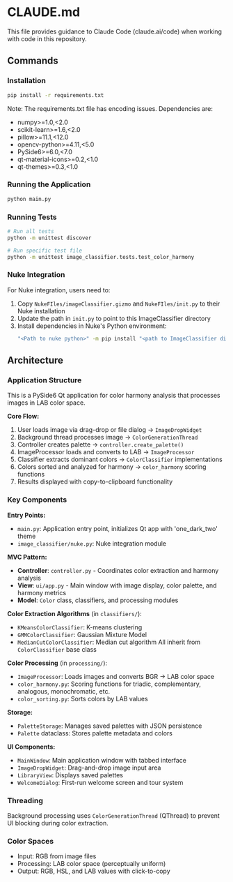 # CLAUDE.md

This file provides guidance to Claude Code (claude.ai/code) when working with code in this repository.

## Commands

### Installation
```bash
pip install -r requirements.txt
```
Note: The requirements.txt file has encoding issues. Dependencies are:
- numpy>=1.0,<2.0
- scikit-learn>=1.6,<2.0
- pillow>=11.1,<12.0
- opencv-python>=4.11,<5.0
- PySide6>=6.0,<7.0
- qt-material-icons>=0.2,<1.0
- qt-themes>=0.3,<1.0

### Running the Application
```bash
python main.py
```

### Running Tests
```bash
# Run all tests
python -m unittest discover

# Run specific test file
python -m unittest image_classifier.tests.test_color_harmony
```

### Nuke Integration
For Nuke integration, users need to:
1. Copy `NukeFIles/imageClassifier.gizmo` and `NukeFIles/init.py` to their Nuke installation
2. Update the path in `init.py` to point to this ImageClassifier directory
3. Install dependencies in Nuke's Python environment:
   ```bash
   "<Path to nuke python>" -m pip install "<path to ImageClassifier dir>"
   ```

## Architecture

### Application Structure
This is a PySide6 Qt application for color harmony analysis that processes images in LAB color space.

**Core Flow:**
1. User loads image via drag-drop or file dialog → `ImageDropWidget`
2. Background thread processes image → `ColorGenerationThread`
3. Controller creates palette → `controller.create_palette()`
4. ImageProcessor loads and converts to LAB → `ImageProcessor`
5. Classifier extracts dominant colors → `ColorClassifier` implementations
6. Colors sorted and analyzed for harmony → `color_harmony` scoring functions
7. Results displayed with copy-to-clipboard functionality

### Key Components

**Entry Points:**
- `main.py`: Application entry point, initializes Qt app with 'one_dark_two' theme
- `image_classifier/nuke.py`: Nuke integration module

**MVC Pattern:**
- **Controller**: `controller.py` - Coordinates color extraction and harmony analysis
- **View**: `ui/app.py` - Main window with image display, color palette, and harmony metrics
- **Model**: `Color` class, classifiers, and processing modules

**Color Extraction Algorithms** (in `classifiers/`):
- `KMeansColorClassifier`: K-means clustering
- `GMMColorClassifier`: Gaussian Mixture Model
- `MedianCutColorClassifier`: Median cut algorithm
All inherit from `ColorClassifier` base class

**Color Processing** (in `processing/`):
- `ImageProcessor`: Loads images and converts BGR → LAB color space
- `color_harmony.py`: Scoring functions for triadic, complementary, analogous, monochromatic, etc.
- `color_sorting.py`: Sorts colors by LAB values

**Storage:**
- `PaletteStorage`: Manages saved palettes with JSON persistence
- `Palette` dataclass: Stores palette metadata and colors

**UI Components:**
- `MainWindow`: Main application window with tabbed interface
- `ImageDropWidget`: Drag-and-drop image input area
- `LibraryView`: Displays saved palettes
- `WelcomeDialog`: First-run welcome screen and tour system

### Threading
Background processing uses `ColorGenerationThread` (QThread) to prevent UI blocking during color extraction.

### Color Spaces
- Input: RGB from image files
- Processing: LAB color space (perceptually uniform)
- Output: RGB, HSL, and LAB values with click-to-copy